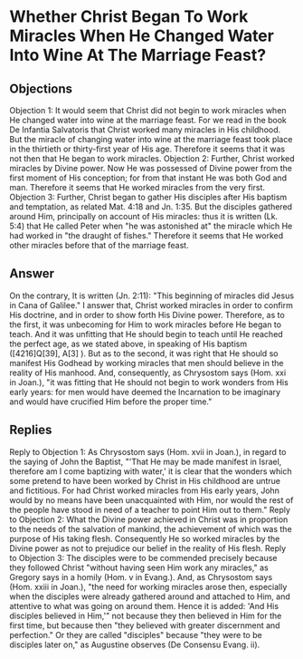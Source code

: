 # Whether Christ Began To Work Miracles When He Changed Water Into Wine At The Marriage Feast?
## Objections
Objection 1: It would seem that Christ did not begin to work miracles when He changed water into wine at the marriage feast. For we read in the book De Infantia Salvatoris that Christ worked many miracles in His childhood. But the miracle of changing water into wine at the marriage feast took place in the thirtieth or thirty-first year of His age. Therefore it seems that it was not then that He began to work miracles.
Objection 2: Further, Christ worked miracles by Divine power. Now He was possessed of Divine power from the first moment of His conception; for from that instant He was both God and man. Therefore it seems that He worked miracles from the very first.
Objection 3: Further, Christ began to gather His disciples after His baptism and temptation, as related Mat. 4:18 and Jn. 1:35. But the disciples gathered around Him, principally on account of His miracles: thus it is written (Lk. 5:4) that He called Peter when "he was astonished at" the miracle which He had worked in "the draught of fishes." Therefore it seems that He worked other miracles before that of the marriage feast.
## Answer
On the contrary, It is written (Jn. 2:11): "This beginning of miracles did Jesus in Cana of Galilee."
I answer that, Christ worked miracles in order to confirm His doctrine, and in order to show forth His Divine power. Therefore, as to the first, it was unbecoming for Him to work miracles before He began to teach. And it was unfitting that He should begin to teach until He reached the perfect age, as we stated above, in speaking of His baptism ([4216]Q[39], A[3] ). But as to the second, it was right that He should so manifest His Godhead by working miracles that men should believe in the reality of His manhood. And, consequently, as Chrysostom says (Hom. xxi in Joan.), "it was fitting that He should not begin to work wonders from His early years: for men would have deemed the Incarnation to be imaginary and would have crucified Him before the proper time."
## Replies
Reply to Objection 1: As Chrysostom says (Hom. xvii in Joan.), in regard to the saying of John the Baptist, "'That He may be made manifest in Israel, therefore am I come baptizing with water,' it is clear that the wonders which some pretend to have been worked by Christ in His childhood are untrue and fictitious. For had Christ worked miracles from His early years, John would by no means have been unacquainted with Him, nor would the rest of the people have stood in need of a teacher to point Him out to them."
Reply to Objection 2: What the Divine power achieved in Christ was in proportion to the needs of the salvation of mankind, the achievement of which was the purpose of His taking flesh. Consequently He so worked miracles by the Divine power as not to prejudice our belief in the reality of His flesh.
Reply to Objection 3: The disciples were to be commended precisely because they followed Christ "without having seen Him work any miracles," as Gregory says in a homily (Hom. v in Evang.). And, as Chrysostom says (Hom. xxiii in Joan.), "the need for working miracles arose then, especially when the disciples were already gathered around and attached to Him, and attentive to what was going on around them. Hence it is added: 'And His disciples believed in Him,'" not because they then believed in Him for the first time, but because then "they believed with greater discernment and perfection." Or they are called "disciples" because "they were to be disciples later on," as Augustine observes (De Consensu Evang. ii).